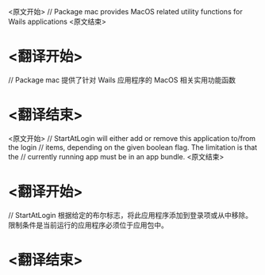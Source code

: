
<原文开始>
// Package mac provides MacOS related utility functions for Wails applications
<原文结束>

# <翻译开始>
// Package mac 提供了针对 Wails 应用程序的 MacOS 相关实用功能函数
# <翻译结束>


<原文开始>
// StartAtLogin will either add or remove this application to/from the login
// items, depending on the given boolean flag. The limitation is that the
// currently running app must be in an app bundle.
<原文结束>

# <翻译开始>
// StartAtLogin 根据给定的布尔标志，将此应用程序添加到登录项或从中移除。限制条件是当前运行的应用程序必须位于应用包中。
# <翻译结束>

